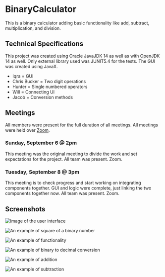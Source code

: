 # BinaryCalculator
This is a binary calculator adding basic functionality like add, subtract, multiplication, and division.
## Technical Specifications
This project was created using Oracle JavaJDK 14 as well as with OpenJDK 14 as well. Only external library used was JUNIT5.4 for the tests. The GUI was created using JavaX.

- Iqra = GUI
- Chris Bucker = Two digit operations
- Hunter = Single numbered operators
- Will = Connecting UI
- Jacob = Conversion methods

## Meetings
All members were present for the full duration of all meetings. All meetings were held over [Zoom](https://bsu.zoom.us).
### Sunday, September 6 @ 2pm
This meeting was the original meeting to divide the work and set expectations for the project.
All team was present. Zoom.

### Tuesday, September 8 @ 3pm
This meeting is to check progress and start working on integrating components together.
GUI and logic were complete, just linking the two components together now.
All team was present. Zoom.

## Screenshots

![Image of the user interface](https://line98.dev/projects/binarycalculator/Calculator1.png)

![An example of square of a binary number](https://line98.dev/projects/binarycalculator/Calculator2.png)

![An example of functionality](https://line98.dev/projects/binarycalculator/Calculator3.png)

![An example of binary to decimal conversion](https://line98.dev/projects/binarycalculator/Calculator4.png)

![An example of addition](https://line98.dev/projects/binarycalculator/Calculator5.png)

![An example of subtraction](https://line98.dev/projects/binarycalculator/Calculator6.png)
